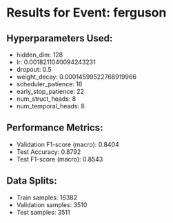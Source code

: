 # Results for Event: ferguson

## Hyperparameters Used:
- hidden_dim: 128
- lr: 0.0018211040094243231
- dropout: 0.5
- weight_decay: 0.00014599522768919966
- scheduler_patience: 16
- early_stop_patience: 22
- num_struct_heads: 8
- num_temporal_heads: 8

## Performance Metrics:
- Validation F1-score (macro): 0.8404
- Test Accuracy: 0.8792
- Test F1-score (macro): 0.8543

## Data Splits:
- Train samples: 16382
- Validation samples: 3510
- Test samples: 3511
